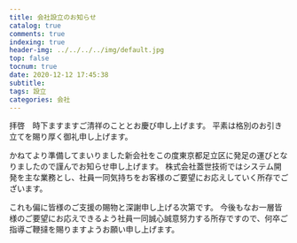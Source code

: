 ```yaml
---
title: 会社設立のお知らせ
catalog: true
comments: true
indexing: true
header-img: ../../../../img/default.jpg
top: false
tocnum: true
date: 2020-12-12 17:45:38
subtitle:
tags: 設立
categories: 会社
---
```

拝啓　時下ますますご清祥のこととお慶び申し上げます。
平素は格別のお引き立てを賜り厚く御礼申し上げます。
 
かねてより準備してまいりました新会社をこの度東京都足立区に発足の運びとなりましたので謹んでお知らせ申し上げます。
株式会社蓋世技術ではシステム開発を主な業務とし、社員一同気持ちをお客様のご要望にお応えしていく所存でございます。

これも偏に皆様のご支援の賜物と深謝申し上げる次第です。
今後もなお一層皆様のご要望にお応えできるよう社員一同誠心誠意努力する所存ですので、何卒ご指導ご鞭撻を賜りますようお願い申し上げます。

